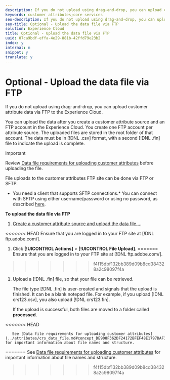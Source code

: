 ```yaml
---
description: If you do not upload using drag-and-drop, you can upload customer attribute data via FTP to the Experience Cloud.
keywords: customer attributes;core services
seo-description: If you do not upload using drag-and-drop, you can upload customer attribute data via FTP to the Experience Cloud.
seo-title: Optional - Upload the data file via FTP
solution: Experience Cloud
title: Optional - Upload the data file via FTP
uuid: 07ca9bdf-effa-4e29-881b-42ffd79e23b2
index: y
internal: n
snippet: y
translate: y
---
```


# Optional - Upload the data file via FTP

If you do not upload using drag-and-drop, you can upload customer attribute data via FTP to the Experience Cloud.

You can upload the data after you create a customer attribute source and an FTP account in the Experience Cloud. You create one FTP account per attribute source. The uploaded files are stored in the root folder of that account. The data must be in [!DNL .csv] format, with a second [!DNL .fin] file to indicate the upload is complete. 

>[!IMPORTANT]
>
>Review [Data file requirements for uploading customer attributes](../attributes/crs_data_file.md#concept_DE908F362DF24172BFEF48E1797DAF19) before uploading the file. 


File uploads to the customer attributes FTP site can be done via FTP or SFTP. 

* You need a client that supports SFTP connections.* You can connect with SFTP using either username/password or using no password, as described [here](https://marketing.adobe.com/resources/help/en_US/whitepapers/ftp/?f=ftp_sftp_cert_auth).



**To upload the data file via FTP** 

1. [Create a customer attribute source and upload the data file...](../attributes/t_crs_usecase.md#task_BCC327B2A0EF4A1BBB2934013AB92B78).

<<<<<<< HEAD
   Ensure that you are logged in to your FTP site at [!DNL ftp.adobe.com/<sftpname>]. 

1. Click **[!UICONTROL Actions]** > **[!UICONTROL File Upload]**.
=======
   Ensure that you are logged in to your FTP site at [!DNL  ftp.adobe.com/<sftpname>]. 
>>>>>>> f4f15dbf132bb389d09b8cd384328a2c98097f4a

1. Upload a [!DNL .fin] file, so that your file can be retrieved.

   The file type [!DNL .fin] is user-created and signals that the upload is finished. It can be a blank notepad file. For example, if you upload [!DNL crs123.csv], you also upload [!DNL crs123.fin]. 

   If the upload is successful, both files are moved to a folder called **processed**. 

<<<<<<< HEAD

       See [Data file requirements for uploading customer attributes](../attributes/crs_data_file.md#concept_DE908F362DF24172BFEF48E1797DAF19) for important information about file names and structure. 
=======
   See [Data file requirements for uploading customer attributes](../attributes/crs_data_file.md#concept_DE908F362DF24172BFEF48E1797DAF19) for important information about file names and structure. 
>>>>>>> f4f15dbf132bb389d09b8cd384328a2c98097f4a
